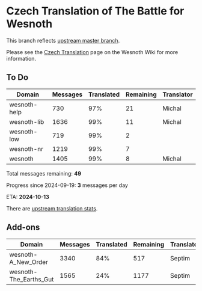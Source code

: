 # Czech Translation of The Battle for Wesnoth

This branch reflects [upstream master branch](https://github.com/wesnoth/wesnoth/tree/master).

Please see the [Czech Translation](https://wiki.wesnoth.org/CzechTranslation) page on the Wesnoth Wiki for more information.

## To Do

Domain | Messages | Translated | Remaining | Translator
------ | -------- | ---------- | --------- | ----------
wesnoth-help | 730 | 97% | 21 | Michal
wesnoth-lib | 1636 | 99% | 11 | Michal
wesnoth-low | 719 | 99% | 2 |
wesnoth-nr | 1219 | 99% | 7 |
wesnoth | 1405 | 99% | 8 | Michal

Total messages remaining: **49**

Progress since 2024-09-19: **3** messages per day

ETA: **2024-10-13**

There are [upstream translation stats](https://www.wesnoth.org/gettext/?view=langs&version=master&lang=cs).

## Add-ons
Domain | Messages | Translated | Remaining | Translator
------ | -------- | ---------- | --------- | ----------
wesnoth-A_New_Order | 3340 | 84% | 517 | Septim
wesnoth-The_Earths_Gut | 1565 | 24% | 1177 | Septim
